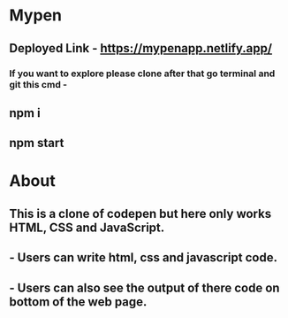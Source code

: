 # Mypen

## Deployed Link - https://mypenapp.netlify.app/

### If you want to explore please clone after that go terminal and git this cmd -

## npm i

## npm start

# About

## This is a clone of codepen but here only works HTML, CSS and JavaScript.

## - Users can write html, css and javascript code.

## - Users can also see the output of there code on bottom of the web page.
